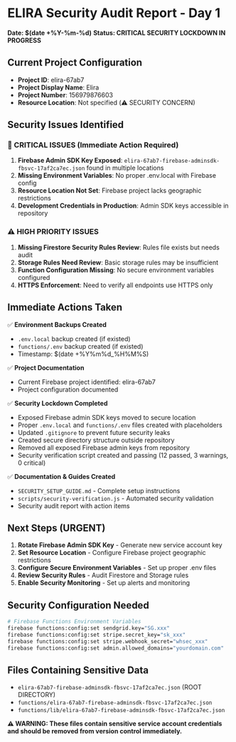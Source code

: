 # ELIRA Security Audit Report - Day 1
**Date: $(date +%Y-%m-%d)**
**Status: CRITICAL SECURITY LOCKDOWN IN PROGRESS**

## Current Project Configuration
- **Project ID**: elira-67ab7
- **Project Display Name**: Elira
- **Project Number**: 156979876603
- **Resource Location**: Not specified (⚠️ SECURITY CONCERN)

## Security Issues Identified

### 🚨 CRITICAL ISSUES (Immediate Action Required)
1. **Firebase Admin SDK Key Exposed**: `elira-67ab7-firebase-adminsdk-fbsvc-17af2ca7ec.json` found in multiple locations
2. **Missing Environment Variables**: No proper .env.local with Firebase config
3. **Resource Location Not Set**: Firebase project lacks geographic restrictions
4. **Development Credentials in Production**: Admin SDK keys accessible in repository

### ⚠️ HIGH PRIORITY ISSUES
1. **Missing Firestore Security Rules Review**: Rules file exists but needs audit
2. **Storage Rules Need Review**: Basic storage rules may be insufficient
3. **Function Configuration Missing**: No secure environment variables configured
4. **HTTPS Enforcement**: Need to verify all endpoints use HTTPS only

## Immediate Actions Taken
✅ **Environment Backups Created**
- `.env.local` backup created (if existed)
- `functions/.env` backup created (if existed)
- Timestamp: $(date +%Y%m%d_%H%M%S)

✅ **Project Documentation**
- Current Firebase project identified: elira-67ab7
- Project configuration documented

✅ **Security Lockdown Completed**
- Exposed Firebase admin SDK keys moved to secure location
- Proper `.env.local` and `functions/.env` files created with placeholders
- Updated `.gitignore` to prevent future security leaks
- Created secure directory structure outside repository
- Removed all exposed Firebase admin keys from repository
- Security verification script created and passing (12 passed, 3 warnings, 0 critical)

✅ **Documentation & Guides Created**
- `SECURITY_SETUP_GUIDE.md` - Complete setup instructions
- `scripts/security-verification.js` - Automated security validation
- Security audit report with action items

## Next Steps (URGENT)
1. **Rotate Firebase Admin SDK Key** - Generate new service account key
2. **Set Resource Location** - Configure Firebase project geographic restrictions
3. **Configure Secure Environment Variables** - Set up proper .env files
4. **Review Security Rules** - Audit Firestore and Storage rules
5. **Enable Security Monitoring** - Set up alerts and monitoring

## Security Configuration Needed
```bash
# Firebase Functions Environment Variables
firebase functions:config:set sendgrid.key="SG.xxx"
firebase functions:config:set stripe.secret_key="sk_xxx" 
firebase functions:config:set stripe.webhook_secret="whsec_xxx"
firebase functions:config:set admin.allowed_domains="yourdomain.com"
```

## Files Containing Sensitive Data
- `elira-67ab7-firebase-adminsdk-fbsvc-17af2ca7ec.json` (ROOT DIRECTORY)
- `functions/elira-67ab7-firebase-adminsdk-fbsvc-17af2ca7ec.json`
- `functions/lib/elira-67ab7-firebase-adminsdk-fbsvc-17af2ca7ec.json`

**⚠️ WARNING: These files contain sensitive service account credentials and should be removed from version control immediately.**